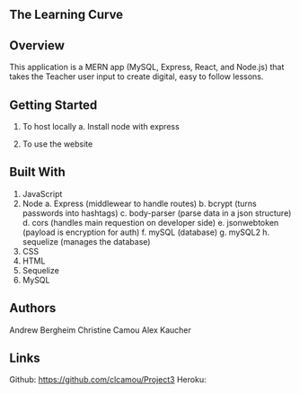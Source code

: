 ## The Learning Curve 

## Overview
This application is a MERN app (MySQL, Express, React, and Node.js) that takes the Teacher user input to create digital, easy to follow lessons.

## Getting Started
1. To host locally
    a. Install node with express

2. To use the website

## Built With
1. JavaScript
2. Node 
   a. Express (middlewear to handle routes)
   b. bcrypt (turns passwords into hashtags)
   c. body-parser (parse data in a json structure)
   d. cors (handles main requestion on developer side)
   e. jsonwebtoken (payload is encryption for auth)
   f. mySQL (database)
   g. mySQL2
   h. sequelize (manages the database)
3. CSS 
4. HTML 
5. Sequelize
6. MySQL 

## Authors
Andrew Bergheim
Christine Camou
Alex Kaucher

## Links
Github: https://github.com/clcamou/Project3
Heroku: